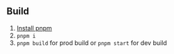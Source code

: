 ## Build

 1) [Install pnpm](https://pnpm.io/cli/install)
 2) `pnpm i`
 3) `pnpm build` for prod build or `pnpm start` for dev build

